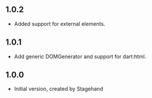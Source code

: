 ## 1.0.2

- Added support for external elements.

## 1.0.1

- Add generic DOMGenerator and support for dart:html.

## 1.0.0

- Initial version, created by Stagehand
